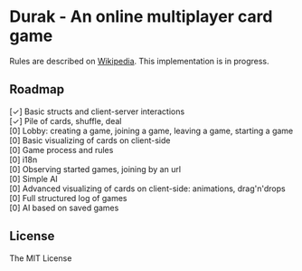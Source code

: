 # Durak - An online multiplayer card game

Rules are described on [Wikipedia](https://en.wikipedia.org/wiki/Durak).
This implementation is in progress.

## Roadmap

[✓] Basic structs and client-server interactions  
[✓] Pile of cards, shuffle, deal  
[0] Lobby: creating a game, joining a game, leaving a game, starting a game  
[0] Basic visualizing of cards on client-side  
[0] Game process and rules  
[0] i18n  
[0] Observing started games, joining by an url  
[0] Simple AI  
[0] Advanced visualizing of cards on client-side: animations, drag'n'drops  
[0] Full structured log of games  
[0] AI based on saved games  

## License

The MIT License
